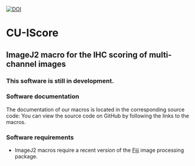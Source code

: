 [![DOI](https://zenodo.org/badge/DOI/10.5281/zenodo.4599591.svg)](https://doi.org/10.5281/zenodo.4599591)
# CU-IScore
## ImageJ2 macro for the IHC scoring of multi-channel images

### This software is still in development.

### Software documentation
The documentation of our macros is located in the corresponding source code: You can view the source code on GitHub by following the links to the macros.

### Software requirements
* ImageJ2 macros require a recent version of the [Fiji](https://fiji.sc/) image processing package.
